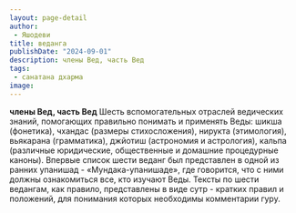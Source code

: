 ```yaml
---
layout: page-detail
author:
 - Яшодеви
title: веданга
publishDate: "2024-09-01"
description: члены Вед, часть Вед
tags:
 - санатана дхарма
image: 
---
```


__члены Вед, часть Вед__
Шесть вспомогательных отраслей ведических знаний, помогающих правильно понимать и применять Веды: шикша (фонетика), чхандас (размеры стихосложения), нирукта (этимология), вьякарана (грамматика), джйотиш (астрономия и астрология), кальпа (различные юридические, общественные и домашние процедурные каноны). Впервые список шести веданг был представлен в одной из ранних упанишад - «Мундака-упанишаде», где говорится, что с ними должны ознакомиться все, кто изучают Веды. Тексты по шести ведангам, как правило, представлены в виде сутр - кратких правил и положений, для понимания которых необходимы комментарии гуру.

